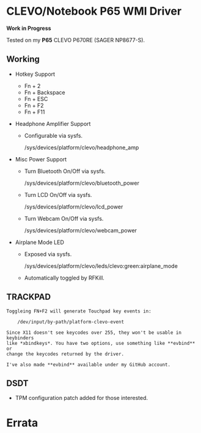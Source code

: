  CLEVO/Notebook P65 WMI Driver
===============================

**Work in Progress**

Tested on my **P65** CLEVO P670RE (SAGER NP8677-S).

 Working
---------

* Hotkey Support

    - Fn + 2
    - Fn + Backspace
    - Fn + ESC
    - Fn + F2
    - Fn + F11

* Headphone Amplifier Support

    - Configurable via sysfs.

      /sys/devices/platform/clevo/headphone_amp

* Misc Power Support

    - Turn Bluetooth On/Off via sysfs.

      /sys/devices/platform/clevo/bluetooth_power

    - Turn LCD On/Off via sysfs.

      /sys/devices/platform/clevo/lcd_power

    - Turn Webcam On/Off via sysfs.

      /sys/devices/platform/clevo/webcam_power

* Airplane Mode LED

    - Exposed via sysfs.

      /sys/devices/platform/clevo/leds/clevo:green:airplane_mode

    - Automatically toggled by RFKill.

 TRACKPAD
----------

    Toggleing FN+F2 will generate Touchpad key events in:

        /dev/input/by-path/platform-clevo-event

    Since X11 doesn't see keycodes over 255, they won't be usable in keybinders
    like *xbindkeys*. You have two options, use something like **evbind** or
    change the keycodes returned by the driver.

    I've also made **evbind** available under my GitHub account.

 DSDT
------

* TPM configuration patch added for those interested.

 Errata
========

